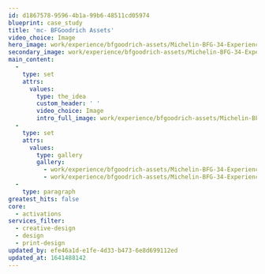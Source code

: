 ```yaml
---
id: d1867578-9596-4b1a-99b6-48511cd05974
blueprint: case_study
title: 'mc- BFGoodrich Assets'
video_choice: Image
hero_image: work/experience/bfgoodrich-assets/Michelin-BFG-34-Experience-Full-Image-1360x768.5.jpg
secondary_image: work/experience/bfgoodrich-assets/Michelin-BFG-34-Experience-Secondary-Image-896x597.jpg
main_content:
  -
    type: set
    attrs:
      values:
        type: the_idea
        custom_header: ' '
        video_choice: Image
        intro_full_image: work/experience/bfgoodrich-assets/Michelin-BFG-34-Experience-Large-927x522.jpg
  -
    type: set
    attrs:
      values:
        type: gallery
        gallery:
          - work/experience/bfgoodrich-assets/Michelin-BFG-34-Experience-Small-740x416.25-1.jpg
          - work/experience/bfgoodrich-assets/Michelin-BFG-34-Experience-Small-740x416.25-2.jpg
  -
    type: paragraph
greatest_hits: false
core:
  - activations
services_filter:
  - creative-design
  - design
  - print-design
updated_by: efe46a1d-e1fe-4d33-b473-6e8d699112ed
updated_at: 1641488142
---
```

